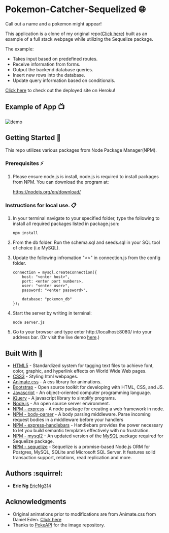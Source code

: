 # Pokemon-Catcher-Sequelized :globe_with_meridians:
Call out a name and a pokemon might appear!

This application is a clone of my original repo([Click here](https://github.com/EricNg314/Poke-Catcher-Sequelized)) built as an example of a full stack webpage while utilizing the Sequelize package.

The example:
* Takes input based on predefined routes.
* Receive information from forms.
* Output the backend database queries.
* Insert new rows into the database.
* Update query information based on conditionals.

[Click here](https://tranquil-sierra-89766.herokuapp.com/) to check out the deployed site on Heroku!

## Example of App :tv:

![demo](/public/assets/img/PokemonDemo1.gif)

## Getting Started :loudspeaker:
This repo utilizes various packages from Node Package Manager(NPM).

### Prerequisites :zap:
1. Please ensure node.js is install, node.js is required to install packages from NPM. You can download the program at:

    https://nodejs.org/en/download/


### Instructions for local use. :clipboard:

1. In your terminal navigate to your specified folder, type the following to install all required packages listed in package.json:
    ```
    npm install
    ```

2. From the db folder. Run the schema.sql and seeds.sql in your SQL tool of choice (i.e MySQL).

3. Update the following infromation "<>" in connection.js from the config folder.
    ```
    connection = mysql.createConnection({
        host: "<enter host>",
        port: <enter port numbers>,
        user: "<enter user>",
        password: "<enter password>",

        database: "pokemon_db"
    });
    ```

3. Start the server by writing in terminal:
    ```
    node server.js
    ```

4. Go to your browser and type enter http://localhost:8080/ into your address bar. (Or visit the live demo [here](https://tranquil-sierra-89766.herokuapp.com/).)

    
## Built With :hammer:
* [HTML5](https://www.w3.org/TR/html/) - Standardized system for tagging text files to achieve font, color, graphic, and hyperlink effects on World Wide Web pages.
* [CSS3](https://developer.mozilla.org/en-US/docs/Web/CSS/CSS3) - Styling html webpages.
* [Animate.css](https://github.com/daneden/animate.css) - A css library for animations.
* [Bootstrap](https://getbootstrap.com/) - Open source toolkit for developing with HTML, CSS, and JS. 
* [Javascript](https://www.javascript.com/) - An object-oriented computer programming language.
* [jQuery](https://jquery.com/) - A javascript library to simplify programs.
* [Node.js](https://nodejs.org/en/) - An open source server environment.
* [NPM - express](https://www.npmjs.com/package/express) - A node package for creating a web framework in node.
* [NPM - body-parser](https://www.npmjs.com/package/body-parser) - A body parsing middleware. Parse incoming request bodies in a middleware before your handlers
* [NPM - express-handlebars](https://www.npmjs.com/package/express-handlebars) - Handlebars provides the power necessary to let you build semantic templates effectively with no frustration.
* [NPM - mysql2](https://www.npmjs.com/package/mysql2) - An updated version of the [MySQL](https://www.npmjs.com/package/mysql) package required for Sequelize package.
* [NPM - sequelize](https://www.npmjs.com/package/sequelize) - Sequelize is a promise-based Node.js ORM for Postgres, MySQL, SQLite and Microsoft SQL Server. It features solid transaction support, relations, read replication and more.





## Authors :squirrel: 
* **Eric Ng** [EricNg314](https://github.com/EricNg314)

## Acknowledgments 
* Original animations prior to modifications are from Animate.css from Daniel Eden. [Click here](https://github.com/daneden/animate.css)
* Thanks to [PokeAPI](https://pokeapi.co/) for the image repository.